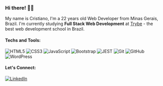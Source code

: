 ### Hi there! 👋🏻
My name is Cristiano, I'm a 22 years old Web Developer from Minas Gerais, Brazil. I'm currently studying <b>Full Stack Web Development</b> at <a href="https://www.betrybe.com/">Trybe</a> - the best web development school in Brazil.

#### Techs and Tools:
![HTML5](https://img.shields.io/badge/-HTML-black?style=for-the-badge&logo=HTML5&logoColor=white) ![CSS3](https://img.shields.io/badge/-CSS-black?style=for-the-badge&logo=CSS3&logoColor=white) ![JavaScript](https://img.shields.io/badge/-Javascript-black?style=for-the-badge&logo=Javascript&logoColor=white) ![Bootstrap](https://img.shields.io/badge/-Bootstrap-black?style=for-the-badge&logo=bootstrap&logoColor=white) ![JEST](https://img.shields.io/badge/-JEST-black?style=for-the-badge&logo=jest&logoColor=white) ![Git](https://img.shields.io/badge/-Git-black?style=for-the-badge&logo=Git&logoColor=white) ![GitHub](https://img.shields.io/badge/-GitHub-black?style=for-the-badge&logo=GitHub&logoColor=white) ![WordPress](https://img.shields.io/badge/-WordPress-black?style=for-the-badge&logo=WordPress&logoColor=white)

#### Let's Connect:
[![LinkedIn](https://img.shields.io/badge/-LinkedIn-black?style=for-the-badge&logo=LinkedIn&logoColor=white)](https://www.linkedin.com/in/crischgs)
